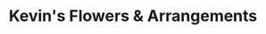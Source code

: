 ---
title: "Kevin's Flowers & Arrangements"
url: /houghton-le-spring/kevins-flowers-and-arrangements/
shop: florist
---